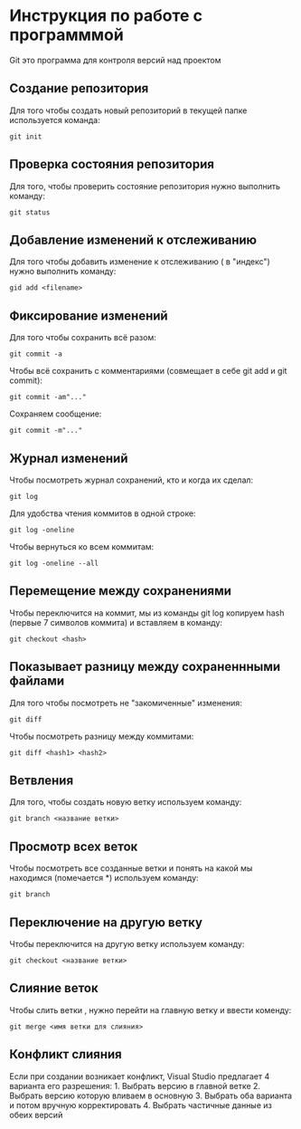 # Инструкция по работе с программмой

Git это программа для контроля версий над проектом

## Создание репозитория

Для того чтобы создать новый репозиторий в текущей папке используется команда:

    git init 

 ## Проверка состояния репозитория

 Для того, чтобы проверить состояние репозитория нужно выполнить команду:

    git status

## Добавление изменений к отслеживанию

Для того чтобы добавить изменение к отслеживанию ( в "индекс") нужно выполнить команду:

    gid add <filename>

## Фиксирование изменений

Для того чтобы сохранить всё разом:

    git commit -a

Чтобы всё сохранить с комментариями (совмещает в себе git add и git commit):

    git commit -am"..."

Сохраняем сообщение:

    git commit -m"..."

## Журнал изменений

Чтобы посмотреть журнал сохранений, кто и когда их сделал:

    git log

Для удобства чтения коммитов в одной строке:

    git log -oneline

Чтобы вернуться ко всем коммитам:

    git log -oneline --all

## Перемещение между сохранениями

Чтобы переключится на коммит, мы из команды git log копируем hash (первые 7 символов коммита) и вставляем в команду:

    git checkout <hash>

## Показывает разницу между сохраненнными файлами

Для того чтобы посмотреть не "закомиченные" изменения:

    git diff

Чтобы посмотреть разницу между коммитами:

    git diff <hash1> <hash2>

## Ветвления

Для того, чтобы создать новую ветку используем команду:

    git branch <название ветки>

 ## Просмотр всех веток

  Чтобы посмотреть все созданные ветки и понять на какой мы находимся (помечается *) используем команду:

    git branch
      
## Переключение на другую ветку

Чтобы переключится на другую ветку используем команду:

    git checkout <название ветки>
    
## Слияние веток

Чтобы слить ветки , нужно перейти на главную ветку и ввести коменду:

    git merge <имя ветки для слияния>
    
## Конфликт слияния

Если при создании возникает конфликт, Visual Studio предлагает 4 варианта его разрешения:
    1. Выбрать версию в главной ветке
    2. Выбрать версию которую вливаем в основную
    3. Выбрать оба варианта и потом вручную корректировать
    4. Выбрать частичные данные из обеих версий
    
